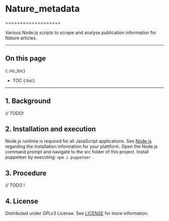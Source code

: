 # Nature_metadata

===================

Various Node.js scripts to scrape and analyse publication information for Nature articles.

----

## On this page
{:.no_toc}

- TOC
{:toc}

----

## 1. Background
// TODO!

## 2. Installation and execution
Node.js runtime is required for all JavaScript applications. See [Node.js](https://nodejs.org/en/) regarding the installation information for your plattform.
Open the Node.js command prompt and navigate to the src folder of this project. Install puppeteer by executing: `npm i puppeteer `.

## 3. Procedure
// TODO !

## 4. License
Distributed under GPLv3 License. See [LICENSE](LICENSE) for more information.


